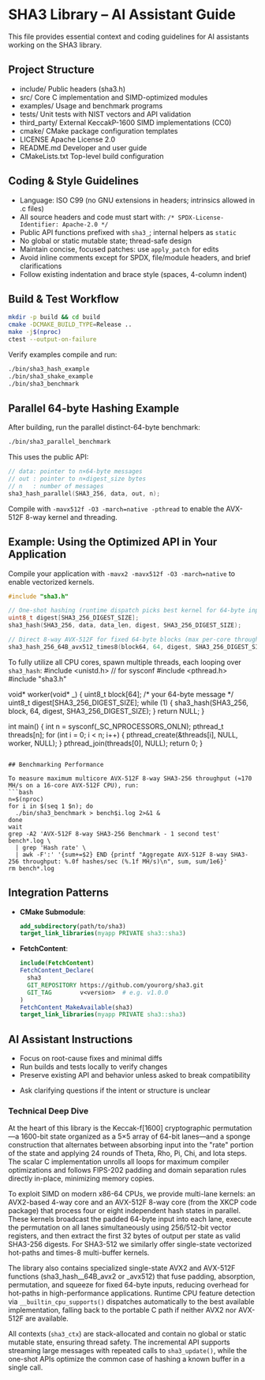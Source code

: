 # SHA3 Library – AI Assistant Guide

This file provides essential context and coding guidelines for AI assistants working on the SHA3 library.

## Project Structure
- include/           Public headers (sha3.h)
- src/               Core C implementation and SIMD-optimized modules
- examples/          Usage and benchmark programs
- tests/             Unit tests with NIST vectors and API validation
- third_party/       External KeccakP-1600 SIMD implementations (CC0)
- cmake/             CMake package configuration templates
- LICENSE            Apache License 2.0
- README.md          Developer and user guide
- CMakeLists.txt     Top-level build configuration

## Coding & Style Guidelines
- Language: ISO C99 (no GNU extensions in headers; intrinsics allowed in .c files)
- All source headers and code must start with: `/* SPDX-License-Identifier: Apache-2.0 */`
- Public API functions prefixed with `sha3_`; internal helpers as `static`
- No global or static mutable state; thread-safe design
- Maintain concise, focused patches: use `apply_patch` for edits
- Avoid inline comments except for SPDX, file/module headers, and brief clarifications
- Follow existing indentation and brace style (spaces, 4-column indent)

## Build & Test Workflow
```bash
mkdir -p build && cd build
cmake -DCMAKE_BUILD_TYPE=Release ..
make -j$(nproc)
ctest --output-on-failure
``` 

Verify examples compile and run:
```bash
./bin/sha3_hash_example
./bin/sha3_shake_example
./bin/sha3_benchmark
``` 

## Parallel 64-byte Hashing Example

After building, run the parallel distinct-64-byte benchmark:
```bash
./bin/sha3_parallel_benchmark
```
This uses the public API:
```c
// data: pointer to n×64-byte messages
// out : pointer to n×digest_size bytes
// n   : number of messages
sha3_hash_parallel(SHA3_256, data, out, n);
```
Compile with `-mavx512f -O3 -march=native -pthread` to enable the AVX-512F 8-way kernel and threading.

## Example: Using the Optimized API in Your Application

Compile your application with `-mavx2 -mavx512f -O3 -march=native` to enable vectorized kernels.

```c
#include "sha3.h"

// One-shot hashing (runtime dispatch picks best kernel for 64-byte inputs)
uint8_t digest[SHA3_256_DIGEST_SIZE];
sha3_hash(SHA3_256, data, data_len, digest, SHA3_256_DIGEST_SIZE);

// Direct 8-way AVX-512F for fixed 64-byte blocks (max per-core throughput)
sha3_hash_256_64B_avx512_times8(block64, 64, digest, SHA3_256_DIGEST_SIZE);
```

To fully utilize all CPU cores, spawn multiple threads, each looping over `sha3_hash`:
#include <unistd.h>  // for sysconf
#include <pthread.h>
#include "sha3.h"

void* worker(void* _) {
    uint8_t block[64]; /* your 64-byte message */
    uint8_t digest[SHA3_256_DIGEST_SIZE];
    while (1) {
        sha3_hash(SHA3_256, block, 64, digest, SHA3_256_DIGEST_SIZE);
    }
    return NULL;
}

int main() {
    int n = sysconf(_SC_NPROCESSORS_ONLN);
    pthread_t threads[n];
    for (int i = 0; i < n; i++) {
        pthread_create(&threads[i], NULL, worker, NULL);
    }
    pthread_join(threads[0], NULL);
    return 0;
}
```

## Benchmarking Performance

To measure maximum multicore AVX-512F 8-way SHA3-256 throughput (≈170 MH/s on a 16-core AVX-512F CPU), run:
```bash
n=$(nproc)
for i in $(seq 1 $n); do
  ./bin/sha3_benchmark > bench$i.log 2>&1 &
done
wait
grep -A2 'AVX-512F 8-way SHA3-256 Benchmark - 1 second test' bench*.log \
  | grep 'Hash rate' \
  | awk -F':' '{sum+=$2} END {printf "Aggregate AVX-512F 8-way SHA3-256 throughput: %.0f hashes/sec (%.1f MH/s)\n", sum, sum/1e6}'
rm bench*.log
```

## Integration Patterns
- **CMake Submodule**:
  ```cmake
  add_subdirectory(path/to/sha3)
  target_link_libraries(myapp PRIVATE sha3::sha3)
  ```
- **FetchContent**:
  ```cmake
  include(FetchContent)
  FetchContent_Declare(
    sha3
    GIT_REPOSITORY https://github.com/yourorg/sha3.git
    GIT_TAG        v<version>  # e.g. v1.0.0
  )
  FetchContent_MakeAvailable(sha3)
  target_link_libraries(myapp PRIVATE sha3::sha3)
  ```

## AI Assistant Instructions
- Focus on root-cause fixes and minimal diffs
- Run builds and tests locally to verify changes
- Preserve existing API and behavior unless asked to break compatibility
+ Ask clarifying questions if the intent or structure is unclear

### Technical Deep Dive

At the heart of this library is the Keccak-f[1600] cryptographic permutation—a 1600-bit state organized as a 5×5 array of 64-bit lanes—and a sponge construction that alternates between absorbing input into the "rate" portion of the state and applying 24 rounds of Theta, Rho, Pi, Chi, and Iota steps.  The scalar C implementation unrolls all loops for maximum compiler optimizations and follows FIPS-202 padding and domain separation rules directly in-place, minimizing memory copies.

To exploit SIMD on modern x86-64 CPUs, we provide multi-lane kernels: an AVX2-based 4-way core and an AVX-512F 8-way core (from the XKCP code package) that process four or eight independent hash states in parallel.  These kernels broadcast the padded 64-byte input into each lane, execute the permutation on all lanes simultaneously using 256/512-bit vector registers, and then extract the first 32 bytes of output per state as valid SHA3-256 digests.  For SHA3-512 we similarly offer single-state vectorized hot-paths and times-8 multi-buffer kernels.

The library also contains specialized single-state AVX2 and AVX-512F functions (sha3_hash_<type>_64B_avx2 or _avx512) that fuse padding, absorption, permutation, and squeeze for fixed 64-byte inputs, reducing overhead for hot-paths in high-performance applications.  Runtime CPU feature detection via `__builtin_cpu_supports()` dispatches automatically to the best available implementation, falling back to the portable C path if neither AVX2 nor AVX-512F are available.

All contexts (`sha3_ctx`) are stack-allocated and contain no global or static mutable state, ensuring thread safety.  The incremental API supports streaming large messages with repeated calls to `sha3_update()`, while the one-shot APIs optimize the common case of hashing a known buffer in a single call.